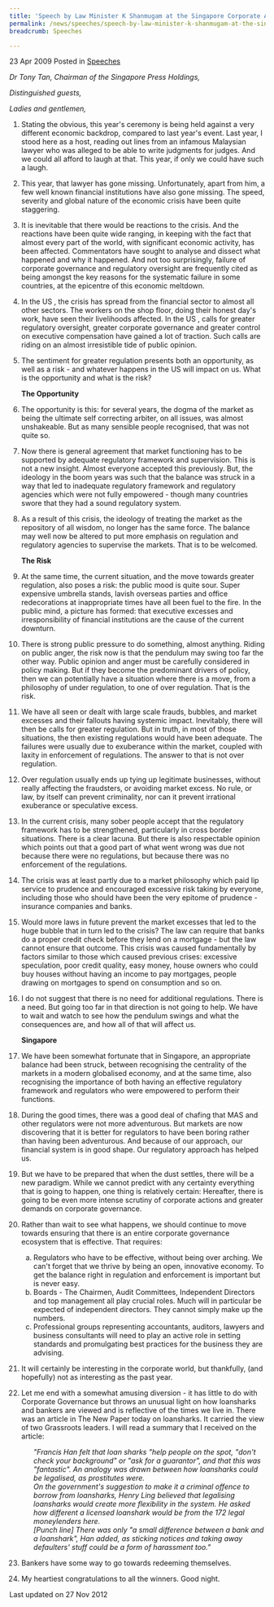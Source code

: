 ```yaml
---
title: 'Speech by Law Minister K Shanmugam at the Singapore Corporate Awards 2009'
permalink: /news/speeches/speech-by-law-minister-k-shanmugam-at-the-singapore-corporate-awards-2009/
breadcrumb: Speeches

---
```



23 Apr 2009 Posted in [Speeches](/news/speeches)

*Dr Tony Tan, Chairman of the  Singapore  Press Holdings,*
  
*Distinguished guests,*
   
*Ladies and gentlemen,*
 

 1. Stating the obvious, this year's ceremony is being held against a very different economic backdrop, compared to last year's event.  Last year, I stood here as a host, reading out lines from an infamous Malaysian lawyer who was alleged to be able to write judgments for judges. And we could all afford to laugh at that.  This year, if only we could have such a laugh.

 2. This year, that lawyer has gone missing.  Unfortunately, apart from him, a few well known financial institutions have also gone missing.  The speed, severity and global nature of the economic crisis have been quite staggering.

 3. It is inevitable that there would be reactions to the crisis. And the reactions have been quite wide ranging, in keeping with the fact that almost every part of the world, with significant economic activity, has been affected. Commentators have sought to analyse and dissect what happened and why it happened. And not too surprisingly, failure of corporate governance and regulatory oversight are frequently cited as being amongst the key reasons for the systematic failure in some countries, at the epicentre of this economic meltdown.

 4. In the  US , the crisis has spread from the financial sector to almost all other sectors.  The workers on the shop floor, doing their honest day's work, have seen their livelihoods affected. In the  US , calls for greater regulatory oversight, greater corporate governance and greater control on executive compensation have gained a lot of traction.  Such calls are riding on an almost irresistible tide of public opinion.

 5. The sentiment for greater regulation presents both an opportunity, as well as a risk - and whatever happens in the  US  will impact on us. What is the opportunity and what is the risk?
    
    **The Opportunity**

 6. The opportunity is this: for several years, the dogma of the market as being the ultimate self correcting arbiter, on all issues, was almost unshakeable. But as many sensible people recognised, that was not quite so.

 7. Now there is general agreement that market functioning has to be supported by adequate regulatory framework and supervision.  This is not a new insight.  Almost everyone accepted this previously.  But, the ideology in the boom years was such that the balance was struck in a way that led to inadequate regulatory framework and regulatory agencies which were not fully empowered - though many countries swore that they had a sound regulatory system.


 8. As a result of this crisis, the ideology of treating the market as the repository of all wisdom, no longer has the same force.  The balance may well now be altered to put more emphasis on regulation and regulatory agencies to supervise the markets.  That is to be welcomed.
    
    **The Risk**


 9. At the same time, the current situation, and the move towards greater regulation, also poses a risk: the public mood is quite sour.  Super expensive umbrella stands, lavish overseas parties and office redecorations at inappropriate times have all been fuel to the fire.  In the public mind, a picture has formed: that executive excesses and irresponsibility of financial institutions are the cause of the current downturn.

 


10. There is strong public pressure to do something, almost anything.  Riding on public anger, the risk now is that the pendulum may swing too far the other way.  Public opinion and anger must be carefully considered in policy making.  But if they become the predominant drivers of policy, then we can potentially have a situation where there is a move, from a philosophy of under regulation, to one of over regulation.  That is the risk.

 


11. We have all seen or dealt with large scale frauds, bubbles, and market excesses and their fallouts having systemic impact.  Inevitably, there will then be calls for greater regulation. But in truth, in most of those situations, the then existing regulations would have been adequate. The failures were usually due to exuberance within the market, coupled with laxity in enforcement of regulations.  The answer to that is not over regulation.

 


12. Over regulation usually ends up tying up legitimate businesses, without really affecting the fraudsters, or avoiding market excess.  No rule, or law, by itself can prevent criminality, nor can it prevent irrational exuberance or speculative excess.

 


13. In the current crisis, many sober people accept that the regulatory framework has to be strengthened, particularly in cross border situations.  There is a clear lacuna.  But there is also respectable opinion which points out that a good part of what went wrong was due not because there were no regulations, but because there was no enforcement of the regulations.

 


14. The crisis was at least partly due to a market philosophy which paid lip service to prudence and encouraged excessive risk taking by everyone, including those who should have been the very epitome of prudence - insurance companies and banks.

 


15. Would more laws in future prevent the market excesses that led to the huge bubble that in turn led to the crisis?  The law can require that banks do a proper credit check before they lend on a mortgage - but the law cannot ensure that outcome.  This crisis was caused fundamentally by factors similar to those which caused previous crises: excessive speculation, poor credit quality, easy money, house owners who could buy houses without having an income to pay mortgages, people drawing on mortgages to spend on consumption and so on. 

 


16. I do not suggest that there is no need for additional regulations.  There is a need.  But going too far in that direction is not going to help. We have to wait and watch to see how the pendulum swings and what the consequences are, and how all of that will affect us.
    
    **Singapore**


17. We have been somewhat fortunate that in Singapore, an appropriate balance had been struck, between recognising the centrality of the markets in a modern globalised economy, and at the same time, also recognising the importance of both having an effective regulatory framework and regulators who were empowered to perform their functions.

18. During the good times, there was a good deal of chafing that  MAS  and other regulators were not more adventurous.  But markets are now discovering that it is better for regulators to have been boring rather than having been adventurous.  And because of our approach, our financial system is in good shape.  Our regulatory approach has helped us.

 


19. But we have to be prepared that when the dust settles, there will be a new paradigm. While we cannot predict with any certainty everything that is going to happen, one thing is relatively certain: Hereafter, there is going to be even more intense scrutiny of corporate actions and greater demands on corporate governance.

20. Rather than wait to see what happens, we should continue to move towards ensuring that there is an entire corporate governance ecosystem that is effective.  That requires:
    <ol style="list-style-type: lower-alpha">
    <li>Regulators who have to be effective, without being over arching.  We can't forget that we thrive by being an open, innovative       economy.  To get the balance right in regulation and enforcement is important but is never easy. </li>
    <li>Boards - The Chairmen, Audit Committees, Independent Directors and top management all play crucial roles.  Much will in             particular be expected of independent directors.  They cannot simply make up the numbers. </li>
    <li> Professional groups representing accountants, auditors, lawyers and business consultants will need to play an active role in       setting standards and promulgating best practices for the business they are advising. </li>
    </ol>


21. It will certainly be interesting in the corporate world, but thankfully, (and hopefully) not as interesting as the past year.


22. Let me end with a somewhat amusing diversion - it has little to do with Corporate Governance but throws an unusual light on how loansharks and bankers are viewed and is reflective of the times we live in.  There was an article in The New Paper today on loansharks.  It carried the view of two Grassroots leaders.  I will read a summary that I received on the article:
    <ol style="list-style-type: none">
    <li><i>"Francis Han felt that loan sharks "help people on the spot, "don't check your background" or "ask for a guarantor", and that this was "fantastic". An analogy was drawn between how loansharks could be legalised, as prostitutes were.</i></li>
    <li><i>On the government's suggestion to make it a criminal offence to borrow from loansharks, Henry Ling believed that legalising loansharks would create more flexibility in the system.   He asked how different a licensed loanshark would be from the 172 legal moneylenders here.</i></li>
    <li><i>[Punch line] There was only "a small difference between a bank and a loanshark", Han added, as sticking notices and taking away defaulters' stuff could be a form of harassment too."</i></li>
    </ol>
    

23. Bankers have some way to go towards redeeming themselves.

24. My heartiest congratulations to all the winners. Good night.


<p class="right-side-updated">Last updated on 27 Nov 2012</p>

